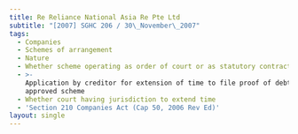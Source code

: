 ```yaml
---
title: Re Reliance National Asia Re Pte Ltd
subtitle: "[2007] SGHC 206 / 30\_November\_2007"
tags:
  - Companies
  - Schemes of arrangement
  - Nature
  - Whether scheme operating as order of court or as statutory contract
  - >-
    Application by creditor for extension of time to file proof of debt under
    approved scheme
  - Whether court having jurisdiction to extend time
  - 'Section 210 Companies Act (Cap 50, 2006 Rev Ed)'
layout: single
---
```


